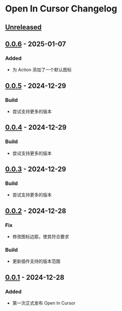 <!-- Keep a Changelog guide -> https://keepachangelog.com -->

# Open In Cursor Changelog

## [Unreleased]

## [0.0.6] - 2025-01-07

### Added

- 为 Action 添加了一个默认图标

## [0.0.5] - 2024-12-29

### Build

- 尝试支持更多的版本

## [0.0.4] - 2024-12-29

### Build

- 尝试支持更多的版本

## [0.0.3] - 2024-12-29

### Build

- 尝试支持更多的版本

## [0.0.2] - 2024-12-28

### Fix

- 修改图标边距，使其符合要求

### Build

- 更新插件支持的版本范围

## [0.0.1] - 2024-12-28

### Added

- 第一次正式发布 Open In Cursor

[Unreleased]: https://github.com/bling-yshs/open-in-cursor/compare/v0.0.6...HEAD
[0.0.6]: https://github.com/bling-yshs/open-in-cursor/compare/v0.0.5...v0.0.6
[0.0.5]: https://github.com/bling-yshs/open-in-cursor/compare/v0.0.4...v0.0.5
[0.0.4]: https://github.com/bling-yshs/open-in-cursor/compare/v0.0.3...v0.0.4
[0.0.3]: https://github.com/bling-yshs/open-in-cursor/compare/v0.0.2...v0.0.3
[0.0.2]: https://github.com/bling-yshs/open-in-cursor/compare/v0.0.1...v0.0.2
[0.0.1]: https://github.com/bling-yshs/open-in-cursor/commits/v0.0.1

